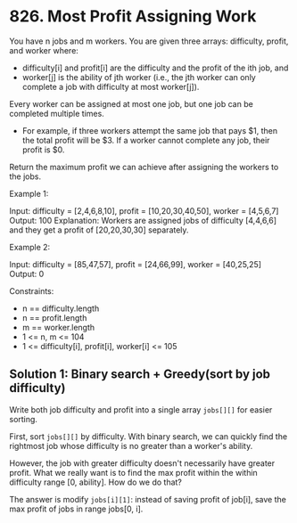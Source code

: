 # 826. Most Profit Assigning Work
You have n jobs and m workers. You are given three arrays: difficulty, profit, and worker where:

* difficulty[i] and profit[i] are the difficulty and the profit of the ith job, and
* worker[j] is the ability of jth worker (i.e., the jth worker can only complete a job with difficulty at most worker[j]).

Every worker can be assigned at most one job, but one job can be completed multiple times.

* For example, if three workers attempt the same job that pays $1, then the total profit will be $3. If a worker cannot complete any job, their profit is $0.

Return the maximum profit we can achieve after assigning the workers to the jobs.

Example 1:

Input: difficulty = [2,4,6,8,10], profit = [10,20,30,40,50], worker = [4,5,6,7]
Output: 100
Explanation: Workers are assigned jobs of difficulty [4,4,6,6] and they get a profit of [20,20,30,30] separately.

Example 2:

Input: difficulty = [85,47,57], profit = [24,66,99], worker = [40,25,25]
Output: 0

Constraints:

* n == difficulty.length
* n == profit.length
* m == worker.length
* 1 <= n, m <= 104
* 1 <= difficulty[i], profit[i], worker[i] <= 105

## Solution 1: Binary search + Greedy(sort by job difficulty)
Write both job difficulty and profit into a single array `jobs[][]` for easier sorting.

First, sort `jobs[][]` by difficulty. With binary search, we can quickly find the rightmost job whose difficulty is no greater than a worker's ability.

However, the job with greater difficulty doesn't necessarily have greater profit. What we really want is to find the max profit within the within difficulty range [0, ability]. How do we do that?

The answer is modify `jobs[i][1]`: instead of saving profit of job[i], save the max profit of jobs in range jobs[0, i].

